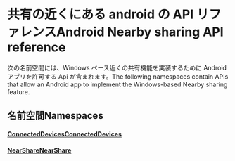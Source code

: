 # <a name="android-nearby-sharing-api-reference"></a><span data-ttu-id="38b10-101">共有の近くにある android の API リファレンス</span><span class="sxs-lookup"><span data-stu-id="38b10-101">Android Nearby sharing API reference</span></span>

<span data-ttu-id="38b10-102">次の名前空間には、Windows ベース近くの共有機能を実装するために Android アプリを許可する Api が含まれます。</span><span class="sxs-lookup"><span data-stu-id="38b10-102">The following namespaces contain APIs that allow an Android app to implement the Windows-based Nearby sharing feature.</span></span>

## <a name="namespaces"></a><span data-ttu-id="38b10-103">名前空間</span><span class="sxs-lookup"><span data-stu-id="38b10-103">Namespaces</span></span>

#### <a name="connecteddeviceshttpsdocsmicrosoftcomjavaapicommicrosoftconnecteddevices"></a>[<span data-ttu-id="38b10-104">ConnectedDevices</span><span class="sxs-lookup"><span data-stu-id="38b10-104">ConnectedDevices</span></span>](https://docs.microsoft.com/java/api/com.microsoft.connecteddevices)
#### <a name="nearsharehttpsdocsmicrosoftcomjavaapicommicrosoftconnecteddevicesremotesystemscommandingnearshare"></a>[<span data-ttu-id="38b10-105">NearShare</span><span class="sxs-lookup"><span data-stu-id="38b10-105">NearShare</span></span>](https://docs.microsoft.com/java/api/com.microsoft.connecteddevices.remotesystems.commanding.nearshare)